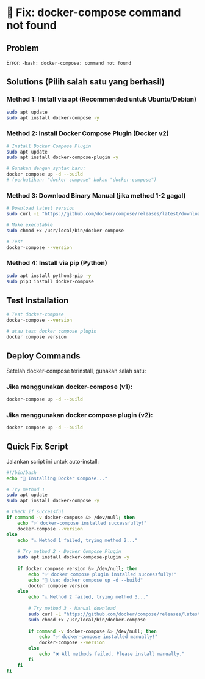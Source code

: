 # 🔧 Fix: docker-compose command not found

## Problem
Error: `-bash: docker-compose: command not found`

## Solutions (Pilih salah satu yang berhasil)

### Method 1: Install via apt (Recommended untuk Ubuntu/Debian)
```bash
sudo apt update
sudo apt install docker-compose -y
```

### Method 2: Install Docker Compose Plugin (Docker v2)
```bash
# Install Docker Compose Plugin
sudo apt update
sudo apt install docker-compose-plugin -y

# Gunakan dengan syntax baru:
docker compose up -d --build
# (perhatikan: "docker compose" bukan "docker-compose")
```

### Method 3: Download Binary Manual (jika method 1-2 gagal)
```bash
# Download latest version
sudo curl -L "https://github.com/docker/compose/releases/latest/download/docker-compose-$(uname -s)-$(uname -m)" -o /usr/local/bin/docker-compose

# Make executable
sudo chmod +x /usr/local/bin/docker-compose

# Test
docker-compose --version
```

### Method 4: Install via pip (Python)
```bash
sudo apt install python3-pip -y
sudo pip3 install docker-compose
```

## Test Installation
```bash
# Test docker-compose
docker-compose --version

# atau test docker compose plugin
docker compose version
```

## Deploy Commands

Setelah docker-compose terinstall, gunakan salah satu:

### Jika menggunakan docker-compose (v1):
```bash
docker-compose up -d --build
```

### Jika menggunakan docker compose plugin (v2):
```bash
docker compose up -d --build
```

## Quick Fix Script
Jalankan script ini untuk auto-install:

```bash
#!/bin/bash
echo "🔧 Installing Docker Compose..."

# Try method 1
sudo apt update
sudo apt install docker-compose -y

# Check if successful
if command -v docker-compose &> /dev/null; then
    echo "✅ docker-compose installed successfully!"
    docker-compose --version
else
    echo "⚠️ Method 1 failed, trying method 2..."
    
    # Try method 2 - Docker Compose Plugin
    sudo apt install docker-compose-plugin -y
    
    if docker compose version &> /dev/null; then
        echo "✅ docker compose plugin installed successfully!"
        echo "📝 Use: docker compose up -d --build"
        docker compose version
    else
        echo "⚠️ Method 2 failed, trying method 3..."
        
        # Try method 3 - Manual download
        sudo curl -L "https://github.com/docker/compose/releases/latest/download/docker-compose-$(uname -s)-$(uname -m)" -o /usr/local/bin/docker-compose
        sudo chmod +x /usr/local/bin/docker-compose
        
        if command -v docker-compose &> /dev/null; then
            echo "✅ docker-compose installed manually!"
            docker-compose --version
        else
            echo "❌ All methods failed. Please install manually."
        fi
    fi
fi
```